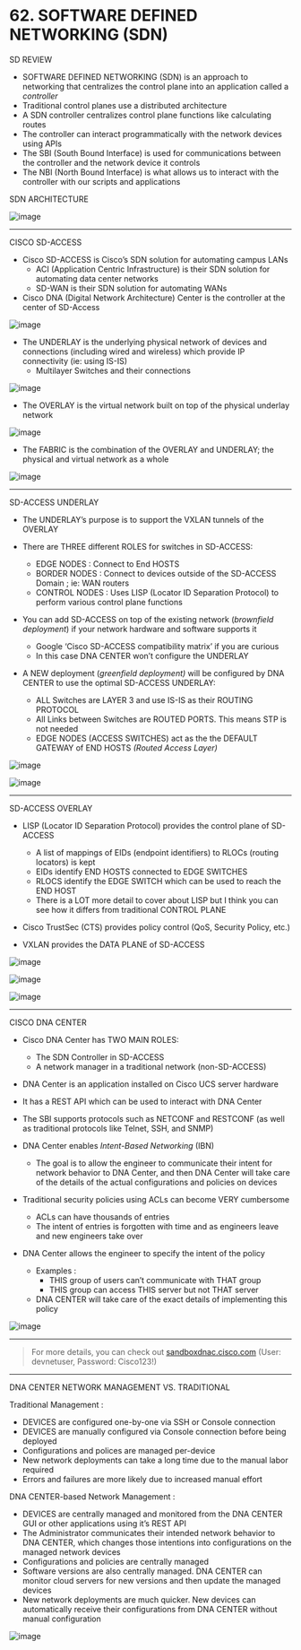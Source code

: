 # 62. SOFTWARE DEFINED NETWORKING (SDN)

SD REVIEW

- SOFTWARE DEFINED NETWORKING (SDN) is an approach to networking that centralizes the control plane into an application called a *controller*
- Traditional control planes use a distributed architecture
- A SDN controller centralizes control plane functions like calculating routes
- The controller can interact programmatically with the network devices using APIs
- The SBI (South Bound Interface) is used for communications between the controller and the network device it controls
- The NBI (North Bound Interface) is what allows us to interact with the controller with our scripts and applications

SDN ARCHITECTURE

![image](https://github.com/psaumur/CCNA/assets/106411237/9d7e1a89-3537-48cc-a410-cef352b6a2cb)

---

CISCO SD-ACCESS

- Cisco SD-ACCESS is Cisco’s SDN solution for automating campus LANs
    - ACI (Application Centric Infrastructure) is their SDN solution for automating data center networks
    - SD-WAN is their SDN solution for automating WANs
- Cisco DNA (Digital Network Architecture) Center is the controller at the center of SD-Access

![image](https://github.com/psaumur/CCNA/assets/106411237/4c1662ee-490c-4eee-8970-550ca60feabb)

- The UNDERLAY is the underlying physical network of devices and connections (including wired and wireless) which provide IP connectivity (ie: using IS-IS)
    - Multilayer Switches and their connections

![image](https://github.com/psaumur/CCNA/assets/106411237/41bb11dd-31c9-493e-9fec-af847f0732dc)

- The OVERLAY is the virtual network built on top of the physical underlay network

![image](https://github.com/psaumur/CCNA/assets/106411237/99f48b9e-ed68-4c11-b456-d0f6ccf13fed)

- The FABRIC is the combination of the OVERLAY and UNDERLAY; the physical and virtual network as a whole

![image](https://github.com/psaumur/CCNA/assets/106411237/35cf981c-337d-4117-9124-9f210e85bff3)

---

SD-ACCESS UNDERLAY

- The UNDERLAY’s purpose is to support the VXLAN tunnels of the OVERLAY
- There are THREE different ROLES for switches in SD-ACCESS:
    - EDGE NODES : Connect to End HOSTS
    - BORDER NODES : Connect to devices outside of the SD-ACCESS Domain ; ie: WAN routers
    - CONTROL NODES : Uses LISP (Locator ID Separation Protocol) to perform various control plane functions

- You can add SD-ACCESS on top of the existing network (*brownfield deployment*) if your network hardware and software supports it
    - Google ‘Cisco SD-ACCESS compatibility matrix’ if you are curious
    - In this case DNA CENTER won’t configure the UNDERLAY

- A NEW deployment (*greenfield deployment)* will be configured by DNA CENTER to use the optimal SD-ACCESS UNDERLAY:
    - ALL Switches are LAYER 3 and use IS-IS as their ROUTING PROTOCOL
    - All Links between Switches are ROUTED PORTS. This means STP is not needed
    - EDGE NODES (ACCESS SWITCHES) act as the the DEFAULT GATEWAY of END HOSTS *(Routed Access Layer)*

![image](https://github.com/psaumur/CCNA/assets/106411237/0315f1e5-d9c6-47ce-acf2-1de6f14ac89c)

![image](https://github.com/psaumur/CCNA/assets/106411237/84d48992-30f9-45cf-856a-089ce00d0641)

---

SD-ACCESS OVERLAY

- LISP (Locator ID Separation Protocol) provides the control plane of SD-ACCESS
    - A list of mappings of EIDs (endpoint identifiers) to RLOCs (routing locators) is kept
    - EIDs identify END HOSTS connected to EDGE SWITCHES
    - RLOCS identify the EDGE SWITCH which can be used to reach the END HOST
    - There is a LOT more detail to cover about LISP but I think you can see how it differs from traditional CONTROL PLANE

- Cisco TrustSec (CTS) provides policy control (QoS, Security Policy, etc.)

- VXLAN provides the DATA PLANE of SD-ACCESS

![image](https://github.com/psaumur/CCNA/assets/106411237/8fd0bb65-31df-4db5-a79c-044c68c37b01)

![image](https://github.com/psaumur/CCNA/assets/106411237/b4c017b1-cc59-4305-9924-f25a5445a36b)

![image](https://github.com/psaumur/CCNA/assets/106411237/5adcaf16-4caf-4de2-9b8f-3e777c841bc6)

---

CISCO DNA CENTER

- Cisco DNA Center has TWO MAIN ROLES:
    - The SDN Controller in SD-ACCESS
    - A network manager in a traditional network (non-SD-ACCESS)
- DNA Center is an application installed on Cisco UCS server hardware
- It has a REST API which can be used to interact with DNA Center
- The SBI supports protocols such as NETCONF and RESTCONF (as well as traditional protocols like Telnet, SSH, and SNMP)
- DNA Center enables *Intent-Based Networking* (IBN)
    - The goal is to allow the engineer to communicate their intent for network behavior to DNA Center, and then DNA Center will take care of the details of the actual configurations and policies on devices

- Traditional security policies using ACLs can become VERY cumbersome
    - ACLs can have thousands of entries
    - The intent of entries is forgotten with time and as engineers leave and new engineers take over

- DNA Center allows the engineer to specify the intent of the policy
    - Examples :
        - THIS group of users can’t communicate with THAT group
        - THIS group can access THIS server but not THAT server
    - DNA CENTER will take care of the exact details of implementing this policy

![image](https://github.com/psaumur/CCNA/assets/106411237/30773f46-3564-4d66-a175-20962d1569dd)

---

>For more details, you can check out [sandboxdnac.cisco.com](http://sandboxdnac.cisco.com) (User: devnetuser, Password: Cisco123!)

---

DNA CENTER NETWORK MANAGEMENT VS. TRADITIONAL

Traditional Management :

- DEVICES are configured one-by-one via SSH or Console connection
- DEVICES are manually configured via Console connection before being deployed
- Configurations and polices are managed per-device
- New network deployments can take a long time due to the manual labor required
- Errors and failures are more likely due to increased manual effort

DNA CENTER-based Network Management :

- DEVICES are centrally managed and monitored from the DNA CENTER GUI or other applications using it’s REST API
- The Administrator communicates their intended network behavior to DNA CENTER, which changes those intentions into configurations on the managed network devices
- Configurations and policies are centrally managed
- Software versions are also centrally managed. DNA CENTER can monitor cloud servers for new versions and then update the managed devices
- New network deployments are much quicker. New devices can automatically receive their configurations from DNA CENTER without manual configuration

![image](https://github.com/psaumur/CCNA/assets/106411237/cb9e0184-6b45-4dcc-85ae-cef3245c1629)
